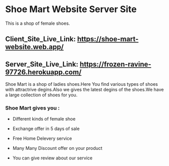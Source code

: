 # Shoe Mart Website Server Site

This is a shop of female shoes.

## Client_Site_Live_Link: https://shoe-mart-website.web.app/

## Server_Site_Live_Link: https://frozen-ravine-97726.herokuapp.com/

Shoe Mart is a shop of ladies shoes.Here You find various types of shoes with attractrive degins.Also we gives the latest degins of the shoes.We have a large collection of shoes for you.

### Shoe Mart gives you :

- Different kinds of female shoe

- Exchange offer in 5 days of sale

- Free Home Delevery service

- Many Many Discount offer on your product

- You can give review about our service



